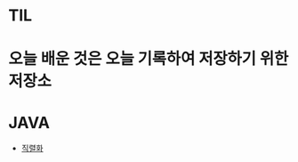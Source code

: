 # TIL
오늘 배운 것은 오늘 기록하여 저장하기 위한 저장소
======================================================

# JAVA
* [직렬화](https://github.com/ksh9409255/TIL/blob/master/JAVA/%EC%A7%81%EB%A0%AC%ED%99%94%EC%97%90%20%EB%8C%80%ED%95%B4.md)
